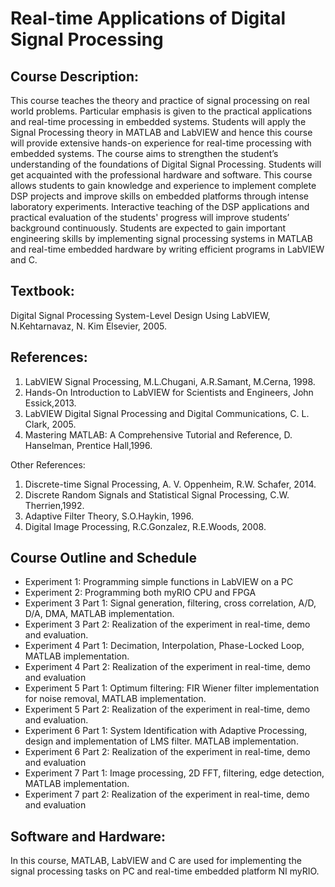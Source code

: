 # Real-time Applications of Digital Signal Processing

## Course Description: 
This course teaches the theory and practice of signal processing on real world problems.
Particular emphasis is given to the practical applications and real-time processing in embedded systems. Students
will apply the Signal Processing theory in MATLAB and LabVIEW and hence this course will provide extensive
hands-on experience for real-time processing with embedded systems. The course aims to strengthen the student’s
understanding of the foundations of Digital Signal Processing. Students will get acquainted with the professional
hardware and software. This course allows students to gain knowledge and experience to implement complete
DSP projects and improve skills on embedded platforms through intense laboratory experiments. Interactive
teaching of the DSP applications and practical evaluation of the students' progress will improve students’
background continuously. Students are expected to gain important engineering skills by implementing signal
processing systems in MATLAB and real-time embedded hardware by writing efficient programs in LabVIEW
and C.

## Textbook: 
Digital Signal Processing System-Level Design Using LabVIEW, N.Kehtarnavaz, N. Kim Elsevier, 2005.

## References:
1. LabVIEW Signal Processing, M.L.Chugani, A.R.Samant, M.Cerna, 1998.
2. Hands-On Introduction to LabVIEW for Scientists and Engineers, John Essick,2013.
3. LabVIEW Digital Signal Processing and Digital Communications, C. L. Clark, 2005.
4. Mastering MATLAB: A Comprehensive Tutorial and Reference, D. Hanselman, Prentice Hall,1996.

Other References:

1. Discrete-time Signal Processing, A. V. Oppenheim, R.W. Schafer, 2014.
2. Discrete Random Signals and Statistical Signal Processing, C.W. Therrien,1992.
3. Adaptive Filter Theory, S.O.Haykin, 1996.
4. Digital Image Processing, R.C.Gonzalez, R.E.Woods, 2008.
 
## Course Outline and Schedule

* Experiment 1: Programming simple functions in LabVIEW on a PC
* Experiment 2: Programming both myRIO CPU and FPGA
* Experiment 3 Part 1: Signal generation, filtering, cross correlation, A/D, D/A, DMA, MATLAB implementation.
* Experiment 3 Part 2: Realization of the experiment in real-time, demo and evaluation.
* Experiment 4 Part 1: Decimation, Interpolation, Phase-Locked Loop, MATLAB implementation.
* Experiment 4 Part 2: Realization of the experiment in real-time, demo and evaluation
* Experiment 5 Part 1: Optimum filtering: FIR Wiener filter implementation for noise removal, MATLAB implementation.
* Experiment 5 Part 2: Realization of the experiment in real-time, demo and evaluation.
* Experiment 6 Part 1: System Identification with Adaptive Processing, design and implementation of LMS filter. MATLAB implementation.
* Experiment 6 Part 2: Realization of the experiment in real-time, demo and evaluation
* Experiment 7 Part 1: Image processing, 2D FFT, filtering, edge detection, MATLAB implementation.
* Experiment 7 part 2: Realization of the experiment in real-time, demo and evaluation

## Software and Hardware: 
In this course, MATLAB, LabVIEW and C are used for implementing the signal
processing tasks on PC and real-time embedded platform NI myRIO.


